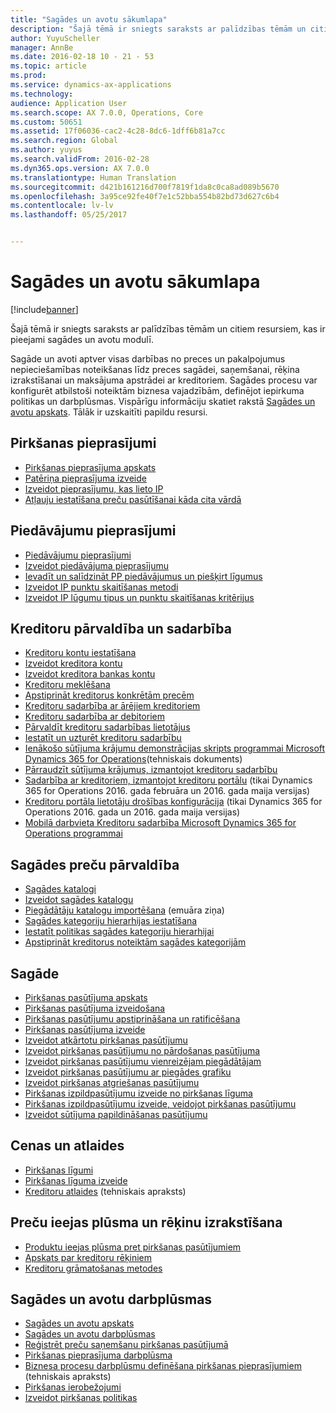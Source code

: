 ```yaml
---
title: "Sagādes un avotu sākumlapa"
description: "Šajā tēmā ir sniegts saraksts ar palīdzības tēmām un citiem resursiem, kas ir pieejami sagādes un avotu modulī."
author: YuyuScheller
manager: AnnBe
ms.date: 2016-02-18 10 - 21 - 53
ms.topic: article
ms.prod: 
ms.service: dynamics-ax-applications
ms.technology: 
audience: Application User
ms.search.scope: AX 7.0.0, Operations, Core
ms.custom: 50651
ms.assetid: 17f06036-cac2-4c28-8dc6-1dff6b81a7cc
ms.search.region: Global
ms.author: yuyus
ms.search.validFrom: 2016-02-28
ms.dyn365.ops.version: AX 7.0.0
ms.translationtype: Human Translation
ms.sourcegitcommit: d421b161216d700f7819f1da8c0ca8ad089b5670
ms.openlocfilehash: 3a95ce92fe40f7e1c52bba554b82bd73d627c6b4
ms.contentlocale: lv-lv
ms.lasthandoff: 05/25/2017


---
```


# <a name="procurement-and-sourcing-home-page"></a>Sagādes un avotu sākumlapa

[!include[banner](../includes/banner.md)]


Šajā tēmā ir sniegts saraksts ar palīdzības tēmām un citiem resursiem, kas ir pieejami sagādes un avotu modulī.

Sagāde un avoti aptver visas darbības no preces un pakalpojumus nepieciešamības noteikšanas līdz preces sagādei, saņemšanai, rēķina izrakstīšanai un maksājuma apstrādei ar kreditoriem. Sagādes procesu var konfigurēt atbilstoši noteiktām biznesa vajadzībām, definējot iepirkuma politikas un darbplūsmas. Vispārīgu informāciju skatiet rakstā [Sagādes un avotu apskats](procurement-sourcing-overview.md). Tālāk ir uzskaitīti papildu resursi.

## <a name="purchase-requisitions"></a>Pirkšanas pieprasījumi
-   [Pirkšanas pieprasījuma apskats](purchase-requisitions-overview.md)
-   [Patēriņa pieprasījuma izveide](http://ax.help.dynamics.com/en/wiki/create-a-requisition-for-consumption/)
-   [Izveidot pieprasījumu, kas lieto IP](http://ax.help.dynamics.com/en/wiki/create-a-requisition-that-uses-an-rfq/)
-   [Atļauju iestatīšana preču pasūtīšanai kāda cita vārdā](http://ax.help.dynamics.com/en/wiki/set-up-permissions-for-ordering-products-on-behalf-of-someone-else/)

## <a name="requests-for-quotation"></a>Piedāvājumu pieprasījumi
-   [Piedāvājumu pieprasījumi](request-quotations.md)
-   [Izveidot piedāvājuma pieprasījumu](http://ax.help.dynamics.com/en/wiki/create-a-request-for-quotation/)
-   [Ievadīt un salīdzināt PP piedāvājumus un piešķirt līgumus](http://ax.help.dynamics.com/en/wiki/enter-and-compare-rfq-bids-and-award-contracts/)
-   [Izveidot IP punktu skaitīšanas metodi](http://ax.help.dynamics.com/en/wiki/create-a-scoring-method-for-rfqs/)
-   [Izveidot IP lūgumu tipus un punktu skaitīšanas kritērijus](http://ax.help.dynamics.com/en/wiki/create-solicitation-types-and-scoring-criteria-for-rfqs/)

## <a name="vendor-management-and-collaboration"></a>Kreditoru pārvaldība un sadarbība
-   [Kreditoru kontu iestatīšana](set-up-vendor-accounts.md)
-   [Izveidot kreditora kontu](http://ax.help.dynamics.com/en/wiki/create-a-vendor-account/)
-   [Izveidot kreditora bankas kontu](http://ax.help.dynamics.com/en/wiki/create-a-vendor-bank-account/)
-   [Kreditoru meklēšana](http://ax.help.dynamics.com/en/wiki/search-for-vendors/)
-   [Apstiprināt kreditorus konkrētām precēm](http://ax.help.dynamics.com/en/wiki/approve-vendors-for-specific-products/)
-   [Kreditoru sadarbība ar ārējiem kreditoriem](vendor-collaboration-work-external-vendors.md)
-   [Kreditoru sadarbība ar debitoriem](vendor-collaboration-work-customers-dynamics-365-operations.md)
-   [Pārvaldīt kreditoru sadarbības lietotājus](manage-vendor-collaboration-users.md)
-   [Iestatīt un uzturēt kreditoru sadarbību](set-up-maintain-vendor-collaboration.md)
-   [Ienākošo sūtījuma krājumu demonstrācijas skripts programmai Microsoft Dynamics 365 for Operations](https://mbs.microsoft.com/customersource/northamerica/AX/learning/documentation/white-papers/InboundConsignmentInventoryDemoScriptDynamics365Operations)(tehniskais dokuments)
-   [Pārraudzīt sūtījuma krājumus, izmantojot kreditoru sadarbību](http://ax.help.dynamics.com/en/wiki/monitor-consignment-inventory-using-vendor-collaboration/)
-   [Sadarbība ar kreditoriem, izmantojot kreditoru portālu](collaborate-vendors-vendor-portal.md) (tikai Dynamics 365 for Operations 2016. gada februāra un 2016. gada maija versijas)
-   [Kreditoru portāla lietotāju drošības konfigurācija](configure-security-vendor-portal-users.md) (tikai Dynamics 365 for Operations 2016. gada un 2016. gada maija versijas)
-   [Mobilā darbvieta Kreditoru sadarbība Microsoft Dynamics 365 for Operations programmai](vendor-collaboration-mobile-workspace.md)

## <a name="procurement-product-management"></a>Sagādes preču pārvaldība
-   [Sagādes katalogi](procurement-catalogs.md)
-   [Izveidot sagādes katalogu](http://ax.help.dynamics.com/en/wiki/create-a-procurement-catalog/)
-   [Piegādātāju katalogu importēšana](https://blogs.msdn.microsoft.com/dynamicsaxscm/2016/05/25/vendor-catalogs-in-dynamics-ax/) (emuāra ziņa)
-   [Sagādes kategoriju hierarhijas iestatīšana](http://ax.help.dynamics.com/en/wiki/set-up-a-procurement-category-hierarchy/)
-   [Iestatīt politikas sagādes kategoriju hierarhijai](http://ax.help.dynamics.com/en/wiki/set-up-policies-for-procurement-category-hierarchies/)
-   [Apstiprināt kreditorus noteiktām sagādes kategorijām](http://ax.help.dynamics.com/en/wiki/approve-vendors-for-specific-procurement-categories/)

## <a name="procurement"></a>Sagāde
-   [Pirkšanas pasūtījuma apskats](purchase-order-overview.md)
-   [Pirkšanas pasūtījuma izveidošana](purchase-order-creation.md)
-   [Pirkšanas pasūtījumu apstiprināšana un ratificēšana](purchase-order-approval-confirmation.md)
-   [Pirkšanas pasūtījuma izveide](http://ax.help.dynamics.com/en/wiki/create-a-purchase-order/)
-   [Izveidot atkārtotu pirkšanas pasūtījumu](http://ax.help.dynamics.com/en/wiki/create-a-repeat-purchase-order/)
-   [Izveidot pirkšanas pasūtījumu no pārdošanas pasūtījuma](http://ax.help.dynamics.com/en/wiki/create-a-purchase-order-from-a-sales-order/)
-   [Izveidot pirkšanas pasūtījumu vienreizējam piegādātājam](http://ax.help.dynamics.com/en/wiki/create-a-purchase-order-for-a-one-time-supplier/)
-   [Izveidot pirkšanas pasūtījumu ar piegādes grafiku](http://ax.help.dynamics.com/en/wiki/create-a-purchase-order-with-a-delivery-schedule/)
-   [Izveidot pirkšanas atgriešanas pasūtījumu](http://ax.help.dynamics.com/en/wiki/create-a-purchase-return-order/)
-   [Pirkšanas izpildpasūtījumu izveide no pirkšanas līguma](http://ax.help.dynamics.com/en/wiki/create-a-purchase-release-order-from-a-purchase-agreement/)
-   [Pirkšanas izpildpasūtījumu izveide, veidojot pirkšanas pasūtījumu](http://ax.help.dynamics.com/en/wiki/create-a-purchase-release-order-when-creating-the-purchase-order/)
-   [Izveidot sūtījuma papildināšanas pasūtījumu](http://ax.help.dynamics.com/en/wiki/create-a-consignment-replenishment-order/)

## <a name="prices-and-discounts"></a>Cenas un atlaides
-   [Pirkšanas līgumi](purchase-agreements.md)
-   [Pirkšanas līguma izveide](http://ax.help.dynamics.com/en/wiki/create-a-purchase-agreement/)
-   [Kreditoru atlaides](https://mbs.microsoft.com/customersource/northamerica/AX/learning/documentation/white-papers/Vendor_rebates) (tehniskais apraksts)

## <a name="product-receipt-and-invoicing"></a>Preču ieejas plūsma un rēķinu izrakstīšana
-   [Produktu ieejas plūsma pret pirkšanas pasūtījumiem](product-receipt-against-purchase-orders.md)
-   [Apskats par kreditoru rēķiniem](/dynamics365/operations/financials/accounts-payable/vendor-invoices-overview?toc=/dynamics365/operations/supply-chain/toc.json)
-   [Kreditoru grāmatošanas metodes](/dynamics365/operations/financials/accounts-payable/vendor-posting-profiles?toc=/dynamics365/operations/supply-chain/toc.json)

## <a name="procurement-and-sourcing-workflows"></a>Sagādes un avotu darbplūsmas
-   [Sagādes un avotu apskats](procurement-sourcing-overview.md)
-   [Sagādes un avotu darbplūsmas](procurement-sourcing-workflows.md)
-   [Reģistrēt preču saņemšanu pirkšanas pasūtījumā](http://ax.help.dynamics.com/en/wiki/record-receipt-of-goods-on-a-purchase-order/)
-   [Pirkšanas pieprasījuma darbplūsma](purchase-requisitions-workflow.md)
-   [Biznesa procesu darbplūsmu definēšana pirkšanas pieprasījumiem](https://mbs.microsoft.com/customersource/Global/AX/learning/documentation/white-papers/Defining_business_process_workflows_for_purchase_requisitions) (tehniskais apraksts)
-   [Pirkšanas ierobežojumi](purchase-policies.md)
-   [Izveidot pirkšanas politikas](http://ax.help.dynamics.com/en/wiki/create-purchasing-policies/)







